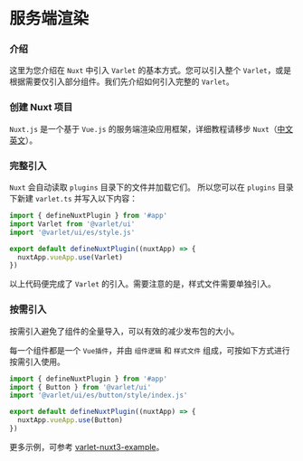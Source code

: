 # 服务端渲染

### 介绍

这里为您介绍在 `Nuxt` 中引入 `Varlet` 的基本方式。您可以引入整个 `Varlet`，或是根据需要仅引入部分组件。我们先介绍如何引入完整的 `Varlet`。

### 创建 Nuxt 项目

`Nuxt.js` 是一个基于 `Vue.js` 的服务端渲染应用框架，详细教程请移步 `Nuxt`（[中文](https://www.nuxtjs.cn) [英文](https://nuxtjs.org)）。
### 完整引入

`Nuxt` 会自动读取 `plugins` 目录下的文件并加载它们。
所以您可以在 `plugins` 目录下新建 `varlet.ts` 并写入以下内容：

```js
import { defineNuxtPlugin } from '#app'
import Varlet from '@varlet/ui'
import '@varlet/ui/es/style.js'

export default defineNuxtPlugin((nuxtApp) => {
  nuxtApp.vueApp.use(Varlet)
})

```

以上代码便完成了 `Varlet` 的引入。需要注意的是，样式文件需要单独引入。

### 按需引入

按需引入避免了组件的全量导入，可以有效的减少发布包的大小。

每一个组件都是一个 `Vue插件`，并由 `组件逻辑` 和 `样式文件` 组成，可按如下方式进行按需引入使用。

```js
import { defineNuxtPlugin } from '#app'
import { Button } from '@varlet/ui'
import '@varlet/ui/es/button/style/index.js'

export default defineNuxtPlugin((nuxtApp) => {
  nuxtApp.vueApp.use(Button)
})
```

更多示例，可参考 [varlet-nuxt3-example](https://github.com/varletjs/varlet-nuxt3-example)。
